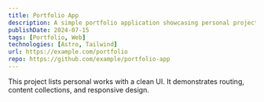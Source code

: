 ```yaml
---
title: Portfolio App
description: A simple portfolio application showcasing personal projects.
publishDate: 2024-07-15
tags: [Portfolio, Web]
technologies: [Astro, Tailwind]
url: https://example.com/portfolio
repo: https://github.com/example/portfolio-app
---
```


This project lists personal works with a clean UI. It demonstrates routing, content collections, and responsive design.